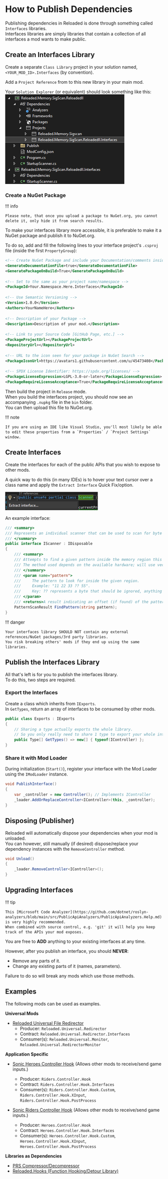 # How to Publish Dependencies

Publishing dependencies in Reloaded is done through something called `Interfaces` libraries.  
Interfaces libraries are simply libraries that contain a collection of all interfaces a mod wants to make public.  

## Create an Interfaces Library

Create a separate `Class Library` project in your solution named, `<YOUR_MOD_ID>.Interfaces` (by convention).  

Add a `Project Reference` from to this new library in your main mod.  

Your `Solution Explorer` (or equivalent) should look something like this:  
![](./Images/ProjectDependency.png)


### Create a NuGet Package

!!! info

    Please note, that once you upload a package to NuGet.org, you cannot delete it, only hide it from search results.  

To make your interfaces library more accessible, it is preferable to make it a NuGet package and publish it to NuGet.org.  

To do so, add and fill the following lines to your interface project's `.csproj` file (inside the first `PropertyGroup`):  

```xml
<!-- Create NuGet Package and include your Documentation/comments inside. -->
<GenerateDocumentationFile>true</GenerateDocumentationFile>
<GeneratePackageOnBuild>True</GeneratePackageOnBuild>

<!-- Set to the same as your project name/namespace -->
<PackageId>Your.Namespace.Here.Interfaces</PackageId>

<!-- Use Semantic Versioning -->
<Version>1.0.0</Version>
<Authors>YourNameHere</Authors>

<!-- Description of your Package -->
<Description>Description of your mod.</Description>

<!-- Link to your Source Code [GitHub Page, etc.] -->
<PackageProjectUrl></PackageProjectUrl>
<RepositoryUrl></RepositoryUrl>

<!-- URL to the icon seen for your package in NuGet Search -->
<PackageIconUrl>https://avatars1.githubusercontent.com/u/45473408</PackageIconUrl>

<!-- SPDX License Identifier: https://spdx.org/licenses/ -->
<PackageLicenseExpression>LGPL-3.0-or-later</PackageLicenseExpression>
<PackageRequireLicenseAcceptance>True</PackageRequireLicenseAcceptance>
```

Then build the project in `Release` mode.  
When you build the interfaces project, you should now see an accompanying `.nupkg` file in the `bin` folder.  
You can then upload this file to NuGet.org.  

!!! note

    If you are using an IDE like Visual Studio, you'll most likely be able to edit these properties from a `Properties` / `Project Settings` window.

## Create Interfaces

Create the interfaces for each of the public APIs that you wish to expose to other mods.  

A quick way to do this (in many IDEs) is to hover your text cursor over a class name and apply the `Extract Interface` Quick Fix/option.  

![](./Images/ExtractInterface.png)

An example interface:  

```csharp
/// <summary>
/// Represents an individual scanner that can be used to scan for byte patterns.
/// </summary>
public interface IScanner : IDisposable
{
    /// <summary>
    /// Attempts to find a given pattern inside the memory region this class was created with.
    /// The method used depends on the available hardware; will use vectorized instructions if available.
    /// </summary>
    /// <param name="pattern">
    ///     The pattern to look for inside the given region.
    ///     Example: "11 22 33 ?? 55".
    ///     Key: ?? represents a byte that should be ignored, anything else if a hex byte. i.e. 11 represents 0x11, 1F represents 0x1F
    /// </param>
    /// <returns>A result indicating an offset (if found) of the pattern.</returns>
    PatternScanResult FindPattern(string pattern);
}
```

!!! danger

    Your interfaces library SHOULD NOT contain any external references/NuGet packages/3rd party libraries.  
    You risk breaking others' mods if they end up using the same libraries.  

## Publish the Interfaces Library

All that's left is for you to publish the interfaces library.  
To do this, two steps are required.  

### Export the Interfaces

Create a class which inherits from `IExports`.  
In `GetTypes`, return an array of interfaces to be consumed by other mods.  

```csharp
public class Exports : IExports 
{
    // Sharing a type actually exports the whole library.  
    // So you only really need to share 1 type to export your whole interfaces library.  
    public Type[] GetTypes() => new[] { typeof(IController) };
}
```

### Share it with Mod Loader

During initialization (`Start()`), register your interface with the Mod Loader using the `IModLoader` instance.  

```csharp
void PublishInterface() 
{
    var _controller = new Controller(); // Implements IController
    _loader.AddOrReplaceController<IController>(this, _controller);
}
```

## Disposing (Publisher)

Reloaded will automatically dispose your dependencies when your mod is unloaded.  
You can however, still manually (if desired) dispose/replace your dependency instances with the `RemoveController` method.  

```csharp
void Unload() 
{
    _loader.RemoveController<IController>();    
}
```

## Upgrading Interfaces

!!! tip

    This [Microsoft Code Analyzer](https://github.com/dotnet/roslyn-analyzers/blob/main/src/PublicApiAnalyzers/PublicApiAnalyzers.Help.md) is very highly recommended.  
    When combined with source control, e.g. 'git' it will help you keep track of the APIs your mod exposes.  


You are free to **ADD** anything to your existing interfaces at any time.  

However, after you publish an interface, you should **NEVER**:  
- Remove any parts of it.  
- Change any existing parts of it (names, parameters).  

Failure to do so will break any mods which use those methods.  

## Examples

The following mods can be used as examples.  

**Universal Mods**

- [Reloaded Universal File Redirector](https://github.com/Reloaded-Project/Reloaded.Mod.Universal.Redirector)
    - Producer: `Reloaded.Universal.Redirector`
    - Contract: `Reloaded.Universal.Redirector.Interfaces`
    - Consumer(s): `Reloaded.Universal.Monitor`, `Reloaded.Universal.RedirectorMonitor`

**Application Specific**

- [Sonic Heroes Controller Hook](https://github.com/Sewer56/Heroes.Controller.Hook.ReloadedII) (Allows other mods to receive/send game inputs.)
    - Producer: `Riders.Controller.Hook`
    - Contract: `Riders.Controller.Hook.Interfaces`
    - Consumer(s): `Riders.Controller.Hook.Custom`, `Riders.Controller.Hook.XInput`, `Riders.Controller.Hook.PostProcess`

- [Sonic Riders Controller Hook](https://github.com/Sewer56/Riders.Controller.Hook) (Allows other mods to receive/send game inputs.)
    - Producer: `Heroes.Controller.Hook`
    - Contract: `Heroes.Controller.Hook.Interfaces`
    - Consumer(s): `Heroes.Controller.Hook.Custom`, `Heroes.Controller.Hook.XInput`, `Heroes.Controller.Hook.PostProcess`

**Libraries as Dependencies**

- [PRS Compressor/Decompressor](https://github.com/Sewer56/Reloaded.SharedLib.Csharp.Prs.ReloadedII)
- [Reloaded.Hooks (Function Hooking/Detour Library)](https://github.com/Sewer56/Reloaded.SharedLib.Hooks.ReloadedII)